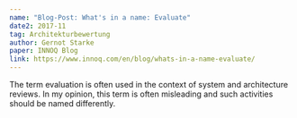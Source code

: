 ```yaml
---
name: "Blog-Post: What's in a name: Evaluate"
date2: 2017-11
tag: Architekturbewertung
author: Gernot Starke
paper: INNOQ Blog
link: https://www.innoq.com/en/blog/whats-in-a-name-evaluate/
---
```

The term evaluation is often used in the context of system and architecture reviews. 
In my opinion, this term is often misleading and such activities should be named differently.